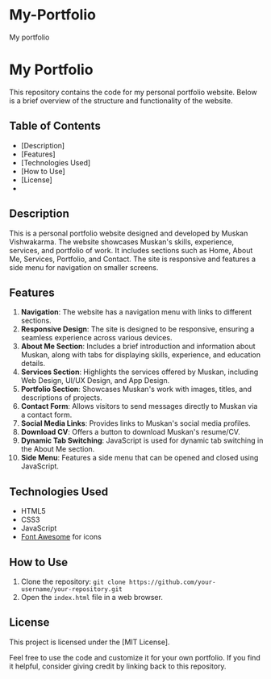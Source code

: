 # My-Portfolio
My portfolio

# My Portfolio

This repository contains the code for my personal portfolio website. Below is a brief overview of the structure and functionality of the website.

## Table of Contents

- [Description]
- [Features]
- [Technologies Used]
- [How to Use]
- [License]
- 
## Description

This is a personal portfolio website designed and developed by Muskan Vishwakarma. The website showcases Muskan's skills, experience, services, and portfolio of work. It includes sections such as Home, About Me, Services, Portfolio, and Contact. The site is responsive and features a side menu for navigation on smaller screens.

## Features

1. **Navigation**: The website has a navigation menu with links to different sections.
2. **Responsive Design**: The site is designed to be responsive, ensuring a seamless experience across various devices.
3. **About Me Section**: Includes a brief introduction and information about Muskan, along with tabs for displaying skills, experience, and education details.
4. **Services Section**: Highlights the services offered by Muskan, including Web Design, UI/UX Design, and App Design.
5. **Portfolio Section**: Showcases Muskan's work with images, titles, and descriptions of projects.
6. **Contact Form**: Allows visitors to send messages directly to Muskan via a contact form.
7. **Social Media Links**: Provides links to Muskan's social media profiles.
8. **Download CV**: Offers a button to download Muskan's resume/CV.
9. **Dynamic Tab Switching**: JavaScript is used for dynamic tab switching in the About Me section.
10. **Side Menu**: Features a side menu that can be opened and closed using JavaScript.

## Technologies Used

- HTML5
- CSS3
- JavaScript
- [Font Awesome](https://fontawesome.com/) for icons

## How to Use

1. Clone the repository: `git clone https://github.com/your-username/your-repository.git`
2. Open the `index.html` file in a web browser.

## License

This project is licensed under the [MIT License].

Feel free to use the code and customize it for your own portfolio. If you find it helpful, consider giving credit by linking back to this repository.
